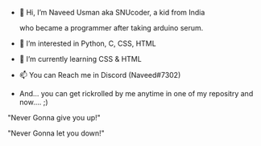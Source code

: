 - 👋 Hi, I’m Naveed Usman aka SNUcoder, a  kid from India

  who became a programmer after taking arduino serum.
  
- 👀 I’m interested in Python, C, CSS, HTML
- 🌱 I’m currently learning CSS & HTML
- 📫 You can Reach me in Discord (Naveed#7302)
- And... you can get rickrolled by me anytime  in one of my repositry and now.... ;)

"Never Gonna give you up!"

"Never Gonna let you down!"
<!---
SNUcoder/SNUcoder is a ✨ special ✨ repository because its `README.md` (this file) appears on your GitHub profile.
You can click the Preview link to take a look at your changes.
--->
